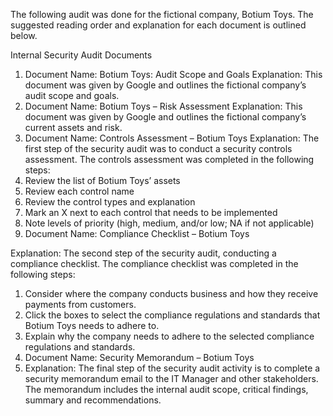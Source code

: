 The following audit was done for the fictional company, Botium Toys. The suggested reading order and explanation for each document is outlined below.

Internal Security Audit Documents

1.	Document Name: Botium Toys: Audit Scope and Goals
Explanation: This document was given by Google and outlines the fictional company’s audit scope and goals.
2.	Document Name: Botium Toys – Risk Assessment
Explanation: This document was given by Google and outlines the fictional company’s current assets and risk.
3.	Document Name: Controls Assessment – Botium Toys
Explanation: The first step of the security audit was to conduct a security controls assessment. The controls assessment was completed in the following steps:
1.	Review the list of Botium Toys’ assets
2.	Review each control name
3.	Review the control types and explanation 
4.	Mark an X next to each control that needs to be implemented
5.	Note levels of priority (high, medium, and/or low; NA if not applicable)
4.	Document Name: Compliance Checklist – Botium Toys

Explanation: The second step of the security audit, conducting a compliance checklist. The compliance checklist was completed in the following steps:
1.	Consider where the company conducts business and how they receive payments from customers.
2.	Click the boxes to select the compliance regulations and standards that Botium Toys needs to adhere to.
3.	Explain why the company needs to adhere to the selected compliance regulations and standards. 
5.	Document Name: Security Memorandum – Botium Toys
6.	Explanation: The final step of the security audit activity is to complete a security memorandum email to the IT Manager and other stakeholders. The memorandum includes the internal audit scope, critical findings, summary and recommendations.
